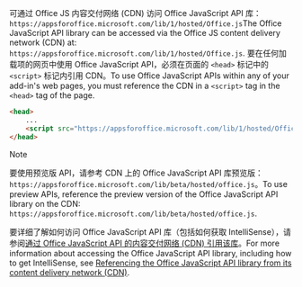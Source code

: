 <span data-ttu-id="60542-101">可通过 Office JS 内容交付网络 (CDN) 访问 Office JavaScript API 库：`https://appsforoffice.microsoft.com/lib/1/hosted/Office.js`</span><span class="sxs-lookup"><span data-stu-id="60542-101">The Office JavaScript API library can be accessed via the Office JS content delivery network (CDN) at: `https://appsforoffice.microsoft.com/lib/1/hosted/Office.js`.</span></span> <span data-ttu-id="60542-102">要在任何加载项的网页中使用 Office JavaScript API，必须在页面的 `<head>` 标记中的 `<script>` 标记内引用 CDN。</span><span class="sxs-lookup"><span data-stu-id="60542-102">To use Office JavaScript APIs within any of your add-in's web pages, you must reference the CDN in a `<script>` tag in the `<head>` tag of the page.</span></span>

```html
<head>
    ...
    <script src="https://appsforoffice.microsoft.com/lib/1/hosted/Office.js" type="text/javascript"></script>
</head>
```

> [!NOTE]
> <span data-ttu-id="60542-103">要使用预览版 API，请参考 CDN 上的 Office JavaScript API 库预览版：`https://appsforoffice.microsoft.com/lib/beta/hosted/office.js`。</span><span class="sxs-lookup"><span data-stu-id="60542-103">To use preview APIs, reference the preview version of the Office JavaScript API library on the CDN: `https://appsforoffice.microsoft.com/lib/beta/hosted/office.js`.</span></span>

<span data-ttu-id="60542-104">要详细了解如何访问 Office JavaScript API 库（包括如何获取 IntelliSense），请参阅[通过 Office JavaScript API 的内容交付网络 (CDN) 引用该库](../develop/referencing-the-javascript-api-for-office-library-from-its-cdn.md)。</span><span class="sxs-lookup"><span data-stu-id="60542-104">For more information about accessing the Office JavaScript API library, including how to get IntelliSense, see [Referencing the Office JavaScript API library from its content delivery network (CDN)](../develop/referencing-the-javascript-api-for-office-library-from-its-cdn.md).</span></span>